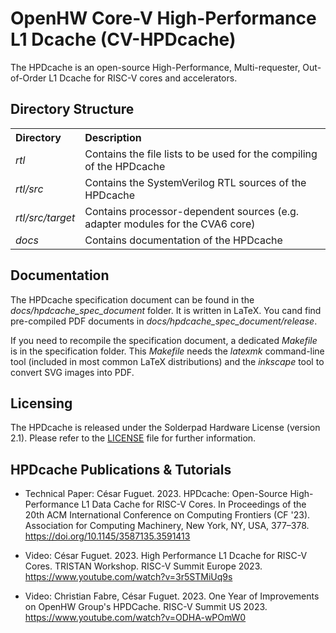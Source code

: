 # OpenHW Core-V High-Performance L1 Dcache (CV-HPDcache)

The HPDcache is an open-source High-Performance, Multi-requester, Out-of-Order L1 Dcache for RISC-V cores and accelerators.


## Directory Structure

<table>
  <tr>
    <th style="text-align:left;width:20%">Directory</th>
    <th style="text-align:left">Description</th>
  </tr>
  <tr>
    <td><i>rtl</i></td>
    <td>Contains the file lists to be used for the compiling of the HPDcache</td>
  </tr>
  <tr>
    <td><i>rtl/src<i></td>
    <td>Contains the SystemVerilog RTL sources of the HPDcache</td>
  </tr>
  <tr>
    <td><i>rtl/src/target</i></td>
    <td>Contains processor-dependent sources (e.g. adapter modules for the CVA6 core)</td>
  </tr>
  <tr>
    <td><i>docs</i></td>
    <td>Contains documentation of the HPDcache</td>
  </tr>
</table>


## Documentation

The HPDcache specification document can be found in the *docs/hpdcache_spec_document* folder.
It is written in LaTeX.
You cand find pre-compiled PDF documents in *docs/hpdcache_spec_document/release*.

If you need to recompile the specification document, a dedicated *Makefile* is in the specification folder.
This *Makefile* needs the *latexmk* command-line tool (included in most common LaTeX distributions) and the *inkscape* tool to convert SVG images into PDF.


## Licensing

The HPDcache is released under the Solderpad Hardware License (version 2.1).
Please refer to the [LICENSE](LICENSE) file for further information.


## HPDcache Publications & Tutorials

- Technical Paper: César Fuguet. 2023. HPDcache: Open-Source High-Performance L1 Data Cache for RISC-V Cores. In Proceedings of the 20th ACM International Conference on Computing Frontiers (CF '23). Association for Computing Machinery, New York, NY, USA, 377–378. <https://doi.org/10.1145/3587135.3591413>

- Video: César Fuguet. 2023. High Performance L1 Dcache for RISC-V Cores. TRISTAN Workshop. RISC-V Summit Europe 2023. <https://www.youtube.com/watch?v=3r5STMiUq9s>

- Video: Christian Fabre, César Fuguet. 2023. One Year of Improvements on OpenHW Group's HPDCache. RISC-V Summit US 2023. <https://www.youtube.com/watch?v=ODHA-wPOmW0>
